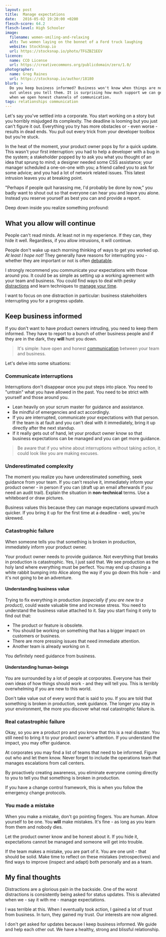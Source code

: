```yaml
---
layout: post
title:  Manage expectations
date:   2016-05-02 19:20:00 +0200
flesch-score: 64.2
flesch-level: High Schooler
image:
  filename: women-smiling-and-relaxing
  alt: Two women laying on the bonnet of a Ford truck laughing
  website: StockSnap.io
  url: https://stocksnap.io/photo/TFGZBZ1EEV
licence:
  name: CCO License
  url: https://creativecommons.org/publicdomain/zero/1.0/
photographer:
  name: Greg Raines
  url: https://stocksnap.io/author/18180
blurb: >
  Do you keep business informed? Business won't know when things are not working
  out unless you tell them. It is surprising how much support we can get
  when we open honest channels of communication.
tags: relationships communication
---
```


Let's say you've settled into a corporate. You start working on a story but you horribly misjudged
its complexity. The deadline is looming but you just can't figure it out.
Everything you try has more obstacles or - even worse - results in dead ends.
You pull out every trick from your developer toolbox but you're stuck.

In the heat of the moment, your product owner pops by for a quick update. This wasn't
your first interruption: you had to help a developer with a bug in the
system; a stakeholder popped by to ask you what you thought
of an idea that sprung to mind; a designer needed some CSS assistance; your
manager scheduled a one-on-one with you; a friend called you to ask for some
advice; and you had a lot of network related issues.
This latest intrusion leaves you at breaking point.

"Perhaps if people quit harassing me, I'd probably be done by now," you
badly want to shout out so that everyone can hear you and leave you alone.
Instead you reserve yourself as best you can and provide a report.

Deep down inside you realize something profound:

## What you allow will continue

People can't read minds. At least not in my experience. If they can, they hide
it well. Regardless, if you allow intrusions, it will continue.

People don't wake up each morning thinking of ways to get you worked up.
*At least I hope not!* They generally have reasons for interrupting you -
whether they are important or not is often <a href="#understanding-human-beings">debatable</a>.

I strongly recommend you communicate your expectations with those around you.
It could be as simple as setting up a working agreement with your team and
business. You could find ways to deal with pesky
[distractions](http://www.computus.org/journal/7-tips-for-programming-in-the-zone/)
and learn techniques to [manage your time](http://alistapart.com/article/pickle).

I want to focus on one distraction in particular: business stakeholders
interrupting you for a progress update.

## Keep business informed

If you don't want to have product owners intruding, you need to keep them
informed. They have to report to a bunch of other business people and if they
are in the dark, they **will** hunt you down.

> It's simple: have open and honest [communication](http://study.com/academy/lesson/open-communication-in-the-workplace-definition-skills-benefits.html)
between your team and business.

Let's delve into some situations:

### Communicate interruptions

Interruptions don't disappear once you put steps into place. You need to "untrain"
what you have allowed in the past. You need to be strict with yourself and those
around you.

* Lean heavily on your scrum master for guidance and assistance.
* Be mindful of emergencies and act accordingly.
* If you are interrupted, communicate your expectations with that person.
If the team is at fault and you can't deal with it immediately,
bring it up directly after the next standup.
* If it really gets out of hand, let your product owner know so that business
expectations can be managed and you can get more guidance.

> Be aware that if you whine about interruptions without taking action, it could
look like you are making excuses.

### Underestimated complexity

The moment you realize you have underestimated something, seek guidance from
your team. If you can't resolve it, immediately inform your product owner - in
person if you can (draft up an email afterwards if you need an audit trail).
Explain the situation in **non-technical** terms. Use a whiteboard or
draw pictures.

Business values this because they can manage expectations upward much quicker.
If you bring it up for the first time at a deadline - well, you're skrewed.

### Catastrophic failure

When someone tells you that something is broken in production, immediately
inform your product owner.

Your product owner needs to provide guidance. Not everything that breaks in production is
catastrophic. Yes, I just said that. We see production as the
holy land where everything must be perfect. You may end up chasing a white rabbit
bumping into Alice along the way if you go down this hole - and it's not going to
be an adventure.

#### Understanding business value

Trying to fix everything in production *(especially if you are new to a product)*,
could waste valuable time and increase stress. You need to understand the business value
attached to it. Say you start fixing it only to find out that:

* The product or feature is obsolete.
* You should be working on something that has a bigger impact on customers or business.
* There are more pressing issues that need immediate attention.
* Another team is already working on it.

You definitely need guidance from business.

#### Understanding human-beings

You are surrounded by a lot of people at corporates. Everyone has their own ideas
of how things should work - and they will tell you. This is terribly
overwhelming if you are new to this world.

Don't take value out of every word that is said to you. If you are told that
something is broken in production, seek guidance. The longer you stay in your
environment, the more you discover what real catastrophic failure is.

### Real catastrophic failure

Okay, so you are a product pro and you know that this is a real disaster. You
still need to bring it to your product owner's attention. If you understand
the impact, you may offer guidance.

At corporates you may find a list of teams that need to be informed. Figure out
who and let them know. Never forget to include the operations team that manages
escalations from call centers.

By proactively creating awareness, you eliminate everyone coming directly to you
to tell you that something is broken in production.

If you have a change control framework, this is when you follow the emergency
change protocols.

### You made a mistake

When you make a mistake, don't go pointing fingers. You are human. Allow yourself
to be one. You **will** make mistakes. It's fine - as long as you learn from them
and nobody dies.

Let the product owner know and be honest about it. If you hide it, expectations
cannot be managed and someone will get into trouble.

If the team makes a mistake, you are part of it. You are one unit -
that should be solid. Make time to reflect on these mistakes (retrospectives)
and find ways to improve (inspect and adapt) both personally and as a team.

## My final thoughts

Distractions are a glorious pain in the backside. One of the worst distractions
is consistently being asked for status updates. This is alleviated when we -
say it with me - manage expectations.

I was terrible at this. When I eventually took action, I gained
a lot of trust from business. In turn, they gained my trust. Our interests
are now aligned.

I don't get asked for updates because I keep business informed.
We guide and help each other out. We have a healthy, strong and blissful
relationship.
